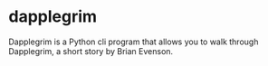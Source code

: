 # dapplegrim
Dapplegrim is a Python cli program that allows you to walk through Dapplegrim, a short story by Brian Evenson.
